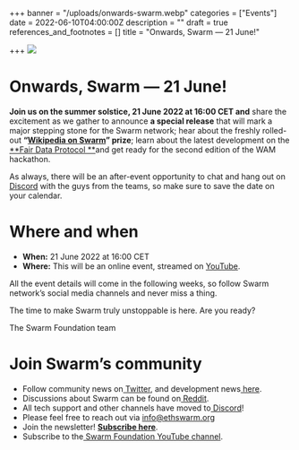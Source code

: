 +++
banner = "/uploads/onwards-swarm.webp"
categories = ["Events"]
date = 2022-06-10T04:00:00Z
description = ""
draft = true
references_and_footnotes = []
title = "Onwards, Swarm — 21 June!"

+++
![](/uploads/onwards-swarm.webp)

# Onwards, Swarm — 21 June!

**Join us on the summer solstice, 21 June 2022 at 16:00 CET and** share the excitement as we gather to announce **a special release** that will mark a major stepping stone for the Swarm network; hear about the freshly rolled-out **“**[**Wikipedia on Swarm**](https://gitcoin.co/issue/28926)**” prize**; learn about the latest development on the [**Fair Data Protocol **](https://github.com/fairDataSociety/FIPs)and get ready for the second edition of the WAM hackathon.

As always, there will be an after-event opportunity to chat and hang out on [Discord](https://discord.com/invite/GU22h2utj6) with the guys from the teams, so make sure to save the date on your calendar.

# Where and when

* **When:** 21 June 2022 at 16:00 CET
* **Where:** This will be an online event, streamed on [YouTube](https://youtu.be/jn4rkKjNFg4).

All the event details will come in the following weeks, so follow Swarm network’s social media channels and never miss a thing.

The time to make Swarm truly unstoppable is here. Are you ready?

The Swarm Foundation team

# Join Swarm’s community

* Follow community news on[ Twitter](https://twitter.com/ethswarmhive), and development news[ here](https://twitter.com/ethswarm).
* Discussions about Swarm can be found on[ Reddit](https://www.reddit.com/r/ethswarm/).
* All tech support and other channels have moved to[ Discord](https://discord.gg/wdghaQsGq5)!
* Please feel free to reach out via [info@ethswarm.org](mailto:info@ethswarm.org)
* Join the newsletter! [**Subscribe here**](https://www.ethswarm.org/newsletter.html).
* Subscribe to the[ Swarm Foundation YouTube channel](https://www.youtube.com/channel/UCu6ywn9MTqdREuE6xuRkskA/videos).